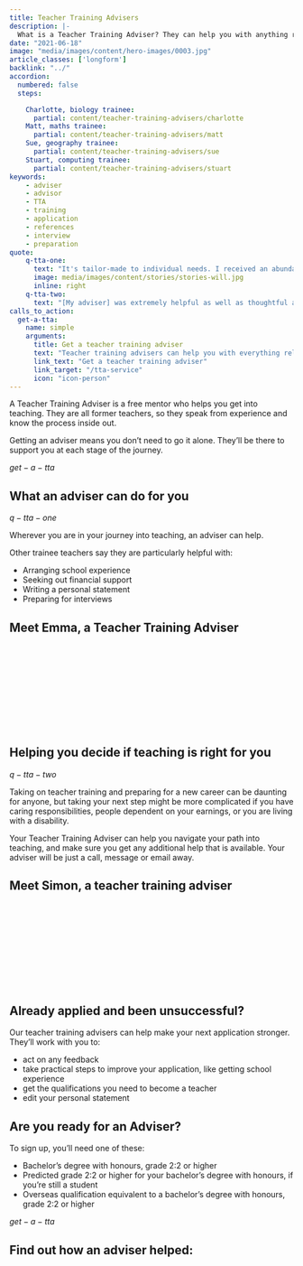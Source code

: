 ```yaml
---
title: Teacher Training Advisers
description: |-
  What is a Teacher Training Adviser? They can help you with anything related to getting into teaching, such as writing your application, funding and interview preparation.
date: "2021-06-18"
image: "media/images/content/hero-images/0003.jpg"
article_classes: ['longform']
backlink: "../"
accordion:
  numbered: false
  steps:

    Charlotte, biology trainee:
      partial: content/teacher-training-advisers/charlotte
    Matt, maths trainee:
      partial: content/teacher-training-advisers/matt
    Sue, geography trainee:
      partial: content/teacher-training-advisers/sue
    Stuart, computing trainee:
      partial: content/teacher-training-advisers/stuart  
keywords: 
    - adviser
    - advisor
    - TTA
    - training
    - application
    - references
    - interview
    - preparation
quote:
    q-tta-one:
      text: "It's tailor-made to individual needs. I received an abundance of help."
      image: media/images/content/stories/stories-will.jpg
      inline: right
    q-tta-two:
      text: "[My adviser] was extremely helpful as well as thoughtful and understanding."
calls_to_action:
  get-a-tta:
    name: simple
    arguments:
      title: Get a teacher training adviser
      text: "Teacher training advisers can help you with everything related to applying for teacher training."
      link_text: "Get a teacher training adviser"
      link_target: "/tta-service"
      icon: "icon-person"
---
```

A Teacher Training Adviser is a free mentor who helps you get into teaching. They are all former teachers, so they speak from experience and know the process inside out.

Getting an adviser means you don’t need to go it alone. They’ll be there to support you at each stage of the journey. 

$get-a-tta$

## What an adviser can do for you

$q-tta-one$

Wherever you are in your journey into teaching, an adviser can help. 

Other trainee teachers say they are particularly helpful with: 

* Arranging school experience
* Seeking out financial support
* Writing a personal statement
* Preparing for interviews

## Meet Emma, a Teacher Training Adviser

<iframe class="lazyload" data-src="https://www.youtube-nocookie.com/embed/ZaGL8c4FkLA" frameborder="0" allow="autoplay; encrypted-media" allowfullscreen></iframe>

## Helping you decide if teaching is right for you

$q-tta-two$

Taking on teacher training and preparing for a new career can be daunting for anyone, but taking your next step might be more complicated if you have caring responsibilities, people dependent on your earnings, or you are living with a disability. 

Your Teacher Training Adviser can help you navigate your path into teaching, and make sure you get any additional help that is available. Your adviser will be just a call, message or email away.

## Meet Simon, a teacher training adviser

<iframe class="lazyload" data-src="https://www.youtube-nocookie.com/embed/T9Bhcaa6LJ4" frameborder="0" allow="autoplay; encrypted-media" allowfullscreen></iframe>

## Already applied and been unsuccessful?

Our teacher training advisers can help make your next application stronger. They’ll work with you to:

* act on any feedback
* take practical steps to improve your application, like getting school experience
* get the qualifications you need to become a teacher
* edit your personal statement

## Are you ready for an Adviser? 

To sign up, you’ll need one of these:

* Bachelor’s degree with honours, grade 2:2 or higher
* Predicted grade 2:2 or higher for your bachelor’s degree with honours, if you’re still a student
* Overseas qualification equivalent to a bachelor’s degree with honours, grade 2:2 or higher

$get-a-tta$

## Find out how an adviser helped:
